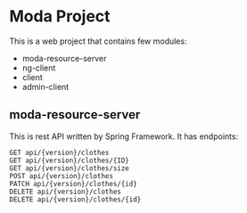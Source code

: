 # Moda Project
This is a web project that contains few modules: 
- moda-resource-server
- ng-client
- client
- admin-client

## moda-resource-server
This is rest API written by Spring Framework. It has endpoints:
```
GET api/{version}/clothes 
GET api/{version}/clothes/{ID}
GET api/{version}/clothes/size
POST api/{version}/clothes
PATCH api/{version}/clothes/{id}
DELETE api/{version}/clothes
DELETE api/{version}/clothes/{id}

```
